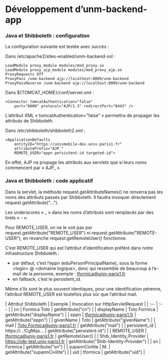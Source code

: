 Développement d’unm-backend-app
===============================

### Java et Shibboleth : configuration

La configuration suivante est testée avec succès :

Dans /etc/apache2/sites-enabled/unm-backend-ssl :

    LoadModule proxy_module modules/mod_proxy.so
    LoadModule proxy_ajp_module modules/mod_proxy_ajp.so
    ProxyRequests Off
    ProxyPass /unm-backend ajp://localhost:8009/unm-backend
    ProxyPassReverse /unm-backend ajp://localhost:8009/unm-backend

Dans ${TOMCAT_HOME}/conf/server.xml :

    <Connector tomcatAuthentication="false"
        port="8009" protocol="AJP/1.3" redirectPort="8443" />

L’attribut XML « tomcatAuthentication="false" » permettra de propager les attributs de Shibboleth.

Dans /etc/shibboleth/shibboleth2.xml :

    <ApplicationDefaults
        entityID="https://univmobile-dev.univ-paris1.fr"
        attributePrefix="AJP_"
        REMOTE_USER="eppn persistent-id targeted-id">

En effet, AJP ne propage les attributs aux servlets que si leurs noms commencent par « AJP_ ».

### Java et Shibboleth : code applicatif

Dans la servlet, la méthode request.getAttributeNames() ne renverra pas les noms des attributs passés par Shibboleth. Il faudra invoquer directement request.getAttribute("…").

Les underscores « _ » dans les noms d’attributs sont remplacés par des tirets « - ».

Pour REMOTE_USER, on ne le voit pas par request.getAttribute("REMOTE_USER") ni request.getAttribute("REMOTE-USER"), en revanche request.getRemoteUser() fonctionne.

C’est REMOTE_USER qui est l’attribut d’identification préféré dans notre infrastructure Shibboleth : 

  * par défaut, c’est l’eppn (eduPersonPrincipalName), sous la forme \<login\> @ \<domaine logique\>, donc qui ressemble de beaucoup à l’e-mail de la personne, exemple : tformica@univ-paris1.fr
  * en fallback, c’est le persistent_id.
  
Même s’ils sont le plus souvent identiques, pour une identification pérenne, l’attribut REMOTE_USER est toutefois plus sûr que l’attribut mail.

| Attribut Shibboleth | Exemple | Invocation sur HttpServletRequest |
| :-- | :-- |
| cn | Formica Toto | getAttribute("cn") |
| displayName | Toto Formica | getAttribute("displayName") |
| eppn | tformica@univ-paris1.fr | getAttribute("eppn") |
| givenName | Toto | getAttribute("givenName") |
| mail | Toto.Formica@univ-paris1.fr | getAttribute("mail") |
| persistent_id | https://...!CgMqx… | getAttribute("persistent-id") |
| REMOTE_USER | tformica@univ-paris1.fr | getRemoteUser() |
| Shib_Identity_Provider | https://idp-test.univ-paris1.fr | getAttribute("Shib-Identity-Provider") |
| sn | Formica | getAttribute("sn") |
| supannCivilite | M. | getAttribute("supannCivilite") |
| uid | tformica | getAttribute("uid") |
